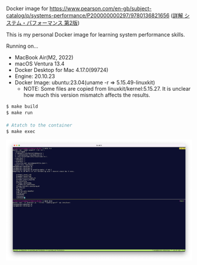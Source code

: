 Docker image for https://www.pearson.com/en-gb/subject-catalog/p/systems-performance/P200000000297/9780136821656  ([詳解 システム・パフォーマンス 第2版](https://www.oreilly.co.jp/books/9784814400072/))

This is my personal Docker image for learning system performance skills.

Running on...

- MacBook Air(M2, 2022)
- macOS Ventura 13.4
- Docker Desktop for Mac 4.17.0(99724)
- Engine: 20.10.23
- Docker Image: ubuntu:23.04(uname -r => 5.15.49-linuxkit)
    - NOTE: Some files are copied from linuxkit/kernel:5.15.27. It is unclear how much this version mismatch affects the results.

```bash
$ make build
$ make run

# Atatch to the container
$ make exec
```

![profile](./images/ss_profile.png)
